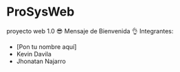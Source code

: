 # ProSysWeb
proyecto web 1.0
😎 Mensaje de Bienvenida 👌
Integrantes:
- [Pon tu nombre aquí]
- Kevin Davila
- Jhonatan Najarro
